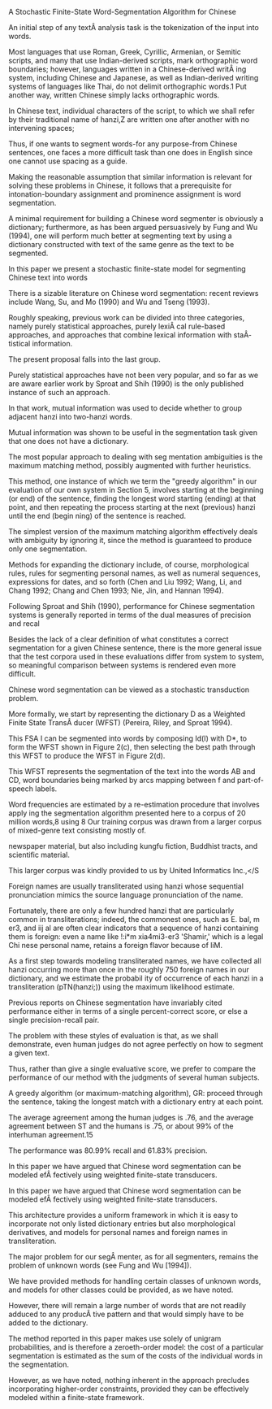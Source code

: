 A Stochastic Finite-State Word-Segmentation Algorithm for Chinese

An initial step of any textÂ­ analysis task is the tokenization of the input into words.

Most languages that use Roman, Greek, Cyrillic, Armenian, or Semitic scripts, and many that use Indian-derived scripts, mark orthographic word boundaries; however, languages written in a Chinese-derived writÂ­ ing system, including Chinese and Japanese, as well as Indian-derived writing systems of languages like Thai, do not delimit orthographic words.1 Put another way, written Chinese simply lacks orthographic words.

In Chinese text, individual characters of the script, to which we shall refer by their traditional name of hanzi,Z are written one after another with no intervening spaces;

Thus, if one wants to segment words-for any purpose-from Chinese sentences, one faces a more difficult task than one does in English since one cannot use spacing as a guide.

Making the reasonable assumption that similar information is relevant for solving these problems in Chinese, it follows that a prerequisite for intonation-boundary assignment and prominence assignment is word segmentation.

A minimal requirement for building a Chinese word segmenter is obviously a dictionary; furthermore, as has been argued persuasively by Fung and Wu (1994), one will perform much better at segmenting text by using a dictionary constructed with text of the same genre as the text to be segmented.

In this paper we present a stochastic finite-state model for segmenting Chinese text into words

There is a sizable literature on Chinese word segmentation: recent reviews include Wang, Su, and Mo (1990) and Wu and Tseng (1993).

Roughly speaking, previous work can be divided into three categories, namely purely statistical approaches, purely lexiÂ­ cal rule-based approaches, and approaches that combine lexical information with staÂ­ tistical information.

The present proposal falls into the last group.

Purely statistical approaches have not been very popular, and so far as we are aware earlier work by Sproat and Shih (1990) is the only published instance of such an approach.

In that work, mutual information was used to decide whether to group adjacent hanzi into two-hanzi words.

Mutual information was shown to be useful in the segmentation task given that one does not have a dictionary.

The most popular approach to dealing with seg­ mentation ambiguities is the maximum matching method, possibly augmented with further heuristics.

This method, one instance of which we term the &quot;greedy algorithm&quot; in our evaluation of our own system in Section 5, involves starting at the beginning (or end) of the sentence, finding the longest word starting (ending) at that point, and then repeating the process starting at the next (previous) hanzi until the end (begin­ ning) of the sentence is reached.

The simplest version of the maximum matching algorithm effectively deals with ambiguity by ignoring it, since the method is guaranteed to produce only one segmentation.

Methods for expanding the dictionary include, of course, morphological rules, rules for segmenting personal names, as well as numeral sequences, expressions for dates, and so forth (Chen and Liu 1992; Wang, Li, and Chang 1992; Chang and Chen 1993; Nie, Jin, and Hannan 1994).

Following Sproat and Shih (1990), performance for Chinese segmentation systems is generally reported in terms of the dual measures of precision and recal

Besides the lack of a clear definition of what constitutes a correct segmentation for a given Chinese sentence, there is the more general issue that the test corpora used in these evaluations differ from system to system, so meaningful comparison between systems is rendered even more difficult.

Chinese word segmentation can be viewed as a stochastic transduction problem.

More formally, we start by representing the dictionary D as a Weighted Finite State TransÂ­ ducer (WFST) (Pereira, Riley, and Sproat 1994).

This FSA I can be segmented into words by composing Id(I) with D*, to form the WFST shown in Figure 2(c), then selecting the best path through this WFST to produce the WFST in Figure 2(d).

This WFST represents the segmentation of the text into the words AB and CD, word boundaries being marked by arcs mapping between f and part-of-speech labels.

Word frequencies are estimated by a re-estimation procedure that involves apply­ ing the segmentation algorithm presented here to a corpus of 20 million words,8 using 8 Our training corpus was drawn from a larger corpus of mixed-genre text consisting mostly of.

newspaper material, but also including kungfu fiction, Buddhist tracts, and scientific material.

This larger corpus was kindly provided to us by United Informatics Inc.,</S

Foreign names are usually transliterated using hanzi whose sequential pronunciation mimics the source language pronunciation of the name.

Fortunately, there are only a few hundred hanzi that are particularly common in transliterations; indeed, the commonest ones, such as E. bal, m er3, and iij al are often clear indicators that a sequence of hanzi containing them is foreign: even a name like !:i*m xia4mi3-er3 &apos;Shamir,&apos; which is a legal Chi­ nese personal name, retains a foreign flavor because of liM.	

As a first step towards modeling transliterated names, we have collected all hanzi occurring more than once in the roughly 750 foreign names in our dictionary, and we estimate the probabil­ ity of occurrence of each hanzi in a transliteration (pTN(hanzi;)) using the maximum likelihood estimate.

Previous reports on Chinese segmentation have invariably cited performance either in terms of a single percent-correct score, or else a single precision-recall pair.

The problem with these styles of evaluation is that, as we shall demonstrate, even human judges do not agree perfectly on how to segment a given text.

Thus, rather than give a single evaluative score, we prefer to compare the performance of our method with the judgments of several human subjects.

A greedy algorithm (or maximum-matching algorithm), GR: proceed through the sentence, taking the longest match with a dictionary entry at each point.

The average agreement among the human judges is .76, and the average agreement between ST and the humans is .75, or about 99% of the interhuman agreement.15

The performance was 80.99% recall and 61.83% precision.

In this paper we have argued that Chinese word segmentation can be modeled efÂ­ fectively using weighted finite-state transducers.

In this paper we have argued that Chinese word segmentation can be modeled efÂ­ fectively using weighted finite-state transducers.

This architecture provides a uniform framework in which it is easy to incorporate not only listed dictionary entries but also morphological derivatives, and models for personal names and foreign names in transliteration.

The major problem for our segÂ­ menter, as for all segmenters, remains the problem of unknown words (see Fung and Wu [1994]).

We have provided methods for handling certain classes of unknown words, and models for other classes could be provided, as we have noted.

However, there will remain a large number of words that are not readily adduced to any producÂ­ tive pattern and that would simply have to be added to the dictionary.

The method reported in this paper makes use solely of unigram probabilities, and is therefore a zeroeth-order model: the cost of a particular segmentation is estimated as the sum of the costs of the individual words in the segmentation.

However, as we have noted, nothing inherent in the approach precludes incorporating higher-order constraints, provided they can be effectively modeled within a finite-state framework.



